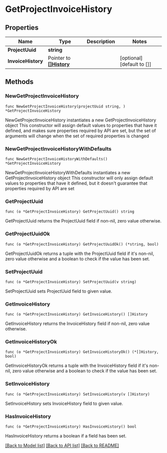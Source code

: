 # GetProjectInvoiceHistory

## Properties

Name | Type | Description | Notes
------------ | ------------- | ------------- | -------------
**ProjectUuid** | **string** |  | 
**InvoiceHistory** | Pointer to [**[]History**](History.md) |  | [optional] [default to []]

## Methods

### NewGetProjectInvoiceHistory

`func NewGetProjectInvoiceHistory(projectUuid string, ) *GetProjectInvoiceHistory`

NewGetProjectInvoiceHistory instantiates a new GetProjectInvoiceHistory object
This constructor will assign default values to properties that have it defined,
and makes sure properties required by API are set, but the set of arguments
will change when the set of required properties is changed

### NewGetProjectInvoiceHistoryWithDefaults

`func NewGetProjectInvoiceHistoryWithDefaults() *GetProjectInvoiceHistory`

NewGetProjectInvoiceHistoryWithDefaults instantiates a new GetProjectInvoiceHistory object
This constructor will only assign default values to properties that have it defined,
but it doesn't guarantee that properties required by API are set

### GetProjectUuid

`func (o *GetProjectInvoiceHistory) GetProjectUuid() string`

GetProjectUuid returns the ProjectUuid field if non-nil, zero value otherwise.

### GetProjectUuidOk

`func (o *GetProjectInvoiceHistory) GetProjectUuidOk() (*string, bool)`

GetProjectUuidOk returns a tuple with the ProjectUuid field if it's non-nil, zero value otherwise
and a boolean to check if the value has been set.

### SetProjectUuid

`func (o *GetProjectInvoiceHistory) SetProjectUuid(v string)`

SetProjectUuid sets ProjectUuid field to given value.


### GetInvoiceHistory

`func (o *GetProjectInvoiceHistory) GetInvoiceHistory() []History`

GetInvoiceHistory returns the InvoiceHistory field if non-nil, zero value otherwise.

### GetInvoiceHistoryOk

`func (o *GetProjectInvoiceHistory) GetInvoiceHistoryOk() (*[]History, bool)`

GetInvoiceHistoryOk returns a tuple with the InvoiceHistory field if it's non-nil, zero value otherwise
and a boolean to check if the value has been set.

### SetInvoiceHistory

`func (o *GetProjectInvoiceHistory) SetInvoiceHistory(v []History)`

SetInvoiceHistory sets InvoiceHistory field to given value.

### HasInvoiceHistory

`func (o *GetProjectInvoiceHistory) HasInvoiceHistory() bool`

HasInvoiceHistory returns a boolean if a field has been set.


[[Back to Model list]](../README.md#documentation-for-models) [[Back to API list]](../README.md#documentation-for-api-endpoints) [[Back to README]](../README.md)



